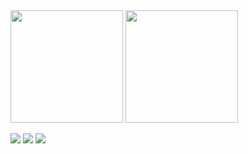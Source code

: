 <img height="180em" src="https://github-readme-stats.vercel.app/api/top-langs/?username=alan-kon&layout=compact&langs_count=7&theme=dracula"/>
<img height="180em" src="https://github-readme-stats.vercel.app/api?username=alan-kon&show_icons=true&theme=dracula&include_all_commits=true&count_private=true"/>

[<img src = "https://img.shields.io/badge/instagram-%23E4405F.svg?&style=for-the-badge&logo=instagram&logoColor=white">](https://www.instagram.com/alan.kon/) [<img src = "https://img.shields.io/badge/facebook-%231877F2.svg?&style=for-the-badge&logo=facebook&logoColor=white">](https://www.facebook.com/alan.kon.56) <a href = "mailto:alan.b.kon@gmail.com"><img src="https://img.shields.io/badge/Gmail-D14836?style=for-the-badge&logo=gmail&logoColor=white" target="_blank"></a>
